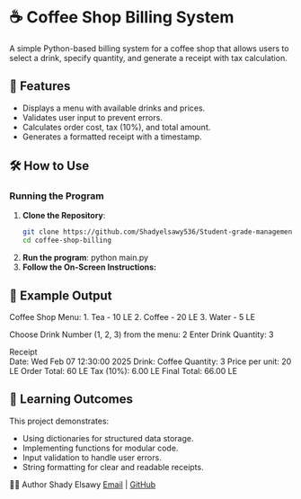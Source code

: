 # ☕ Coffee Shop Billing System

A simple Python-based billing system for a coffee shop that allows users to select a drink, specify quantity, and generate a receipt with tax calculation.

## 🚀 Features
- Displays a menu with available drinks and prices.
- Validates user input to prevent errors.
- Calculates order cost, tax (10%), and total amount.
- Generates a formatted receipt with a timestamp.

## 🛠️ How to Use

### Running the Program

1. **Clone the Repository**:
   ```bash
   git clone https://github.com/Shadyelsawy536/Student-grade-management.git
   cd coffee-shop-billing
2. **Run the program**:
   python main.py
3. **Follow the On-Screen Instructions:**


## 📝 Example Output

Coffee Shop Menu:
    1. Tea - 10 LE
    2. Coffee - 20 LE
    3. Water - 5 LE

Choose Drink Number (1, 2, 3) from the menu: 2
Enter Drink Quantity: 3

  Receipt  
Date: Wed Feb 07 12:30:00 2025
Drink: Coffee
Quantity: 3
Price per unit: 20 LE
Order Total: 60 LE
Tax (10%): 6.00 LE
Final Total: 66.00 LE


## 📖 Learning Outcomes
This project demonstrates:

- Using dictionaries for structured data storage.
- Implementing functions for modular code.
- Input validation to handle user errors.
- String formatting for clear and readable receipts.


👨‍💻 Author
Shady Elsawy
[Email](shadyelsawy536@gmail.com) | [GitHub](https://github.com/Shadyelsawy536)
